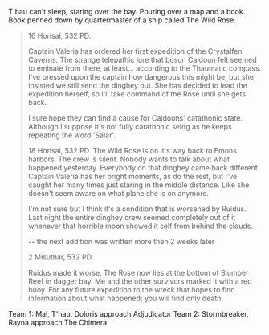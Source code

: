 T'hau can't sleep, staring over the bay. Pouring over a map and a book. Book penned down by quartermaster of a ship called The Wild Rose.

> 16 Horisal, 532 PD.
> 
> Captain Valeria has ordered her first expedition of the Crystalfen Caverns. The strange telepathic lure that bosun Caldoun felt seemed to eminate from there, at least... according to the Thaumatic compass. I've pressed upon the captain how dangerous this might be, but she insisted we still send the dinghey out. She has decided to lead the expedition herself, so I'll take command of the Rose until she gets back.
> 
> I sure hope they can find a cause for Caldouns' catathonic state. Although I suppose it's not fully catathonic seing as he keeps repeating the word 'Salar'. 
> 
> 18 Horisal, 532 PD.
> The Wild Rose is on it's way back to Emons harbors. The crew is silent. Nobody wants to talk about what happened yesterday. Everybody on that dinghey came back different. Captain Valeria has her bright moments, as do the rest, but i've caught her many times just staring in the middle distance. Like she doesn't seem aware on what plane she is on anymore. 
> 
> I'm not sure but I think it's a condition that is worsened by Ruidus. Last night the entire dinghey crew seemed completely out of it whenever that horrible moon showed it self from behind the clouds.
> 
> -- the next addition was written more then 2 weeks later
> 
> 2 Misuthar, 532 PD.
> 
> Ruidus made it worse. The Rose now lies at the bottom of Slumber Reef in dagger bay. Me and the other survivors marked it with a red buoy. For any future expedition to the wreck that hopes to find information about what happened; you will find only death. 

Team 1: Mal, T'hau, Doloris approach Adjudicator
Team 2: Stormbreaker, Rayna approach The Chimera